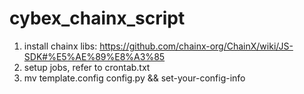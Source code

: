 # cybex_chainx_script

1. install chainx libs: https://github.com/chainx-org/ChainX/wiki/JS-SDK#%E5%AE%89%E8%A3%85
2. setup jobs, refer to crontab.txt
3. mv template.config config.py && set-your-config-info
